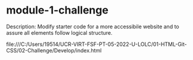 # module-1-challenge

Description: 
Modify starter code for a more accessibile website and to assure all elements follow logical structure. 

file:///C:/Users/19514/UCR-VIRT-FSF-PT-05-2022-U-LOLC/01-HTML-Git-CSS/02-Challenge/Develop/index.html

